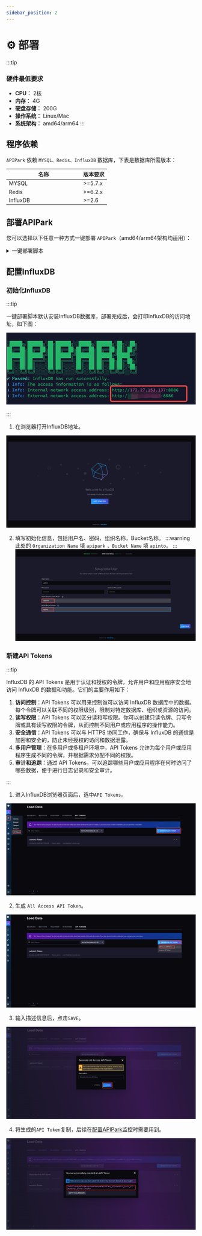 ```yaml
---
sidebar_position: 2
---
```

# ⚙️ 部署
:::tip
### 硬件最低要求
* **CPU：** 2核
* **内存：** 4G
* **硬盘存储：** 200G
* **操作系统：** Linux/Mac
* **系统架构：** amd64/arm64
:::

## 程序依赖

`APIPark` 依赖 `MYSQL、Redis、InfluxDB` 数据库，下表是数据库所需版本：

<table><thead><tr><th width="184">名称</th><th>版本要求</th></tr></thead><tbody><tr><td>MYSQL</td><td>>=5.7.x</td></tr><tr><td>Redis</td><td>>=6.2.x</td></tr><tr><td>InfluxDB</td><td>>=2.6</td></tr></tbody></table>

## 部署APIPark

您可以选择以下任意一种方式一键部署 `APIPark`（amd64/arm64架构均适用）：

<details>
<summary>一键部署脚本</summary>

:::note
支持的系统列表：
* CentOS 7.9（7.x为代表）
* CentOS 8.5（8.x为代表）
* Ubuntu 20.04
* Ubuntu 22.04
* Debain 12.4
* Alibaba Cloud Linux 3.2104
* Alibaba Cloud Linux 2.1903

当前仅测试了上述部署的安装，若需要其他系统的一键部署，可给我们提交[Issue](https://github.com/APIParkLab/APIPark/issues)。
:::
输入一键部署指令：
```
curl -sSO https://download.apipark.com/install/quick-start.sh; bash quick-start.sh
```
按照提示进行部署即可，部署完成后，将会展示部署信息，如下：

![](images/2024-08-16/d9549626388634c5a3eddd35f5383c4c0a09d6f7bac9b49d99dcfa4085724551.png)  

</details>

## 配置InfluxDB
### 初始化InfluxDB
:::tip

一键部署脚本默认安装InfluxDB数据库，部署完成后，会打印InfluxDB的访问地址，如下图：

![](images/2024-08-27/ba71350c56e7a68cb3172c2fa0f6aaeb781e139938b316b988eecb22407c4a2b.png)  

:::

1. 在浏览器打开InfluxDB地址。

![](images/2024-08-27/916df5866f082bcfc94a64272c4b690007460000f38dc037f785fb4961563ef7.png)  

2. 填写初始化信息，包括用户名、密码、组织名称，Bucket名称。
:::warning
此处的 `Organization Name` 填 `apipark` ，`Bucket Name` 填 `apinto`。
:::
![](images/2024-08-27/559c62f8d4b6e74c969f6a70cbca3bec61ea530e8a6c910ec4fbfda3e00c0c9a.png)  

### 新建API Tokens
:::tip

InfluxDB 的 API Tokens 是用于认证和授权的令牌，允许用户和应用程序安全地访问 InfluxDB 的数据和功能。它们的主要作用如下：

1. **访问控制**：API Tokens 可以用来控制谁可以访问 InfluxDB 数据库中的数据。每个令牌可以关联不同的权限级别，限制对特定数据库、组织或资源的访问。
2. **读写权限**：API Tokens 可以区分读和写权限。你可以创建只读令牌、只写令牌或具有读写权限的令牌，从而控制不同用户或应用程序的操作能力。
3. **安全通信**：API Tokens 可以与 HTTPS 协同工作，确保与 InfluxDB 的通信是加密和安全的，防止未经授权的访问和数据泄露。
4. **多用户管理**：在多用户或多租户环境中，API Tokens 允许为每个用户或应用程序生成不同的令牌，并根据需求分配不同的权限。
5. **审计和追踪**：通过 API Tokens，可以追踪哪些用户或应用程序在何时访问了哪些数据，便于进行日志记录和安全审计。

:::

1. 进入InfluxDB浏览器页面后，选中`API Tokens`。

![](images/2024-08-27/1d90baf6b329aca1d3b0148e133e2d671bab1b335b3bc34d7304d127cf35f129.png)  

2. 生成 `All Access API Token`。

![](images/2024-08-27/d1af681dffa58147c93c57ee4224f05ecc20cb3b600e5110c0e9fb3bb2c35257.png)  

3. 输入描述信息后，点击`SAVE`。

![](images/2024-08-27/8044998665919d3202e65765fc47c53d223b00e00b00ed61ca6245a9bd09524b.png)  

4. 将生成的`API Token`复制，后续在[配置APIPark](./quick/pre-work/monitor.md)监控时需要用到。

![](images/2024-08-27/c18532aa8730ba9f556ec5465de356ddb8eb5efbf0536516dac2a3bf97d13b08.png)  

